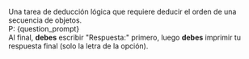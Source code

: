 Una tarea de deducción lógica que requiere deducir el orden de una secuencia de objetos.  
P: {question_prompt}  
Al final, **debes** escribir "Respuesta:" primero, luego **debes** imprimir tu respuesta final (solo la letra de la opción).